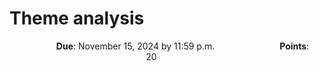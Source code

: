 # Theme analysis

<p style="text-align: center;">
    <object hspace="50">
        <strong>Due</strong></a>: November 15, 2024 by 11:59 p.m.
    </object>
    <object hspace="50">
        <strong>Points</strong></a>: 20
    </object>
</p>
